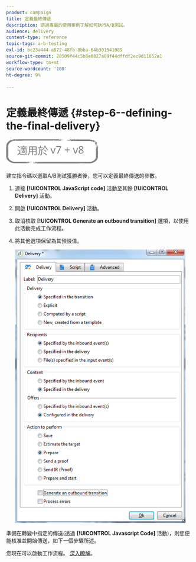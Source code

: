 ```yaml
---
product: campaign
title: 定義最終傳遞
description: 透過專屬的使用案例了解如何執行A/B測試。
audience: delivery
content-type: reference
topic-tags: a-b-testing
exl-id: bc23a444-a872-48fb-8bba-64b301541089
source-git-commit: 20509f44c5b8e0827a09f44dffdf2ec9d11652a1
workflow-type: tm+mt
source-wordcount: '108'
ht-degree: 9%

---
```


# 定義最終傳遞 {#step-6--defining-the-final-delivery}

![](../../assets/common.svg)

建立指令碼以選取A/B測試獲勝者後，您可以定義最終傳送的參數。

1. 連接 **[!UICONTROL JavaScript code]** 活動至其餘 **[!UICONTROL Delivery]** 活動。
1. 開啟 **[!UICONTROL Delivery]** 活動。
1. 取消核取 **[!UICONTROL Generate an outbound transition]** 選項，以使用此活動完成工作流程。
1. 將其他選項保留為其預設值。

   ![](assets/ab_test_final_delivery.png)

準備在轉變中指定的傳送(透過 **[!UICONTROL Javascript Code]** 活動)，則您便能核准並開始傳送，如下一個步驟所述。

您現在可以啟動工作流程。 [深入瞭解](a-b-testing-uc-start-workflow.md)。
